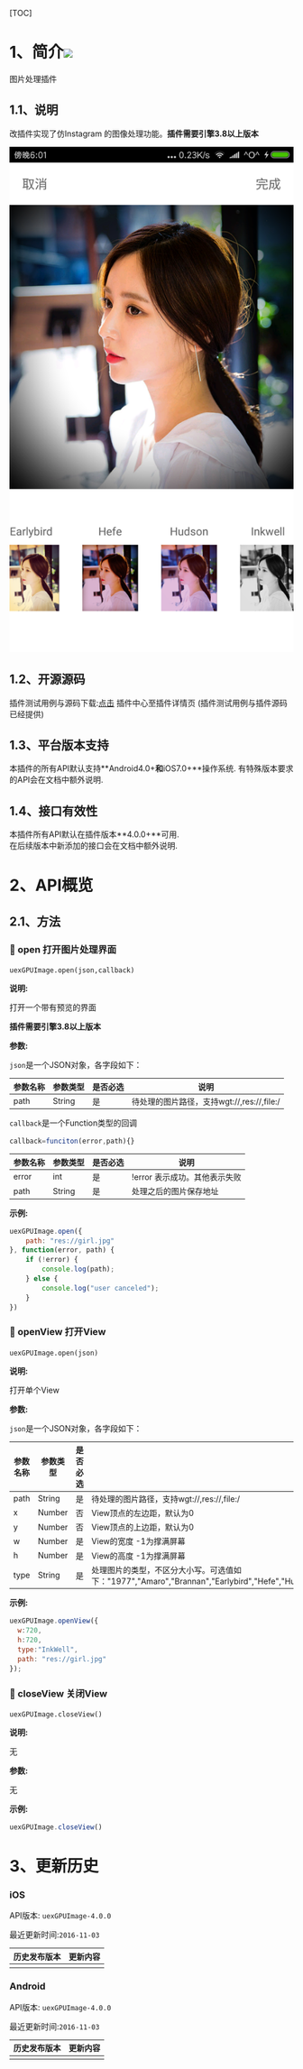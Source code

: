 [TOC]
# 1、简介[![](http://appcan-download.oss-cn-beijing.aliyuncs.com/%E5%85%AC%E6%B5%8B%2Fgf.png)]()
图片处理插件
## 1.1、说明
改插件实现了仿Instagram  的图像处理功能。**插件需要引擎3.8以上版本**

![preview](preview/preview.png)



## 1.2、开源源码
插件测试用例与源码下载:[点击]() 插件中心至插件详情页 (插件测试用例与插件源码已经提供)


## 1.3、平台版本支持
本插件的所有API默认支持**Android4.0+**和**iOS7.0+**操作系统.
有特殊版本要求的API会在文档中额外说明.

## 1.4、接口有效性
本插件所有API默认在插件版本**4.0.0+**可用.  
在后续版本中新添加的接口会在文档中额外说明.  


# 2、API概览

## 2.1、方法
### 🍭 open 打开图片处理界面

`uexGPUImage.open(json,callback)`

**说明:**

打开一个带有预览的界面

**插件需要引擎3.8以上版本**

**参数:**

`json`是一个JSON对象，各字段如下：

| 参数名称 | 参数类型   | 是否必选 | 说明                              |
| ---- | ------ | ---- | ------------------------------- |
| path | String | 是    | 待处理的图片路径，支持wgt://,res://,file:/ |

`callback`是一个Function类型的回调

```javascript
callback=funciton(error,path){}
```



| 参数名称  | 参数类型   | 是否必选 | 说明                 |
| ----- | ------ | ---- | ------------------ |
| error | int    | 是    | !error 表示成功。其他表示失败 |
| path  | String | 是    | 处理之后的图片保存地址        |

**示例:**

```javascript
uexGPUImage.open({
    path: "res://girl.jpg"
}, function(error, path) {
    if (!error) {
        console.log(path);
    } else {
        console.log("user canceled");
    }
})
```


### 🍭 openView 打开View

`uexGPUImage.open(json)`

**说明:**

打开单个View

**参数:**

`json`是一个JSON对象，各字段如下：

| 参数名称 | 参数类型   | 是否必选 | 说明                                       |
| ---- | ------ | ---- | ---------------------------------------- |
| path | String | 是    | 待处理的图片路径，支持wgt://,res://,file:/          |
| x    | Number | 否    | View顶点的左边距，默认为0                          |
| y    | Number | 否    | View顶点的上边距，默认为0                          |
| w    | Number | 是    | View的宽度 -1为撑满屏幕                          |
| h    | Number | 是    | View的高度 -1为撑满屏幕                          |
| type | String | 是    | 处理图片的类型，不区分大小写。可选值如下："1977","Amaro","Brannan","Earlybird","Hefe","Hudson","InkWell","Lomo","LordKelvin","Nash","Rise","Sierra","Sutro","Toaster","Walden" |

**示例:**

```javascript
uexGPUImage.openView({
  w:720,
  h:720,
  type:"InkWell",  
  path: "res://girl.jpg"
});
```

### 🍭 closeView 关闭View

`uexGPUImage.closeView()`

**说明:**

无

**参数:**

无

**示例:**

```javascript
uexGPUImage.closeView()
```

# 

# 3、更新历史

### iOS

API版本: `uexGPUImage-4.0.0`

最近更新时间:`2016-11-03`

| 历史发布版本 | 更新内容 |
| ------ | ---- |
|        |      |

### Android

API版本: `uexGPUImage-4.0.0`

最近更新时间:`2016-11-03`

| 历史发布版本 | 更新内容 |
| ------ | ---- |
|        |      |